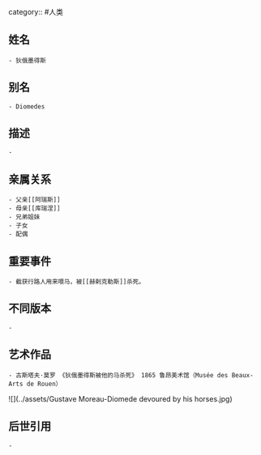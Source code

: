 category:: #人类
## 姓名
	- 狄俄墨得斯
## 别名
	- Diomedes
## 描述
	-
## 亲属关系
	- 父亲[[阿瑞斯]]
	- 母亲[[库瑞涅]]
	- 兄弟姐妹
	- 子女
	- 配偶
## 重要事件
	- 截获行路人用来喂马，被[[赫剌克勒斯]]杀死。
## 不同版本
	-
## 艺术作品
	- 古斯塔夫·莫罗 《狄俄墨得斯被他的马杀死》 1865 鲁昂美术馆（Musée des Beaux-Arts de Rouen）
 ![](../assets/Gustave Moreau-Diomede devoured by his horses.jpg)
## 后世引用
	-

